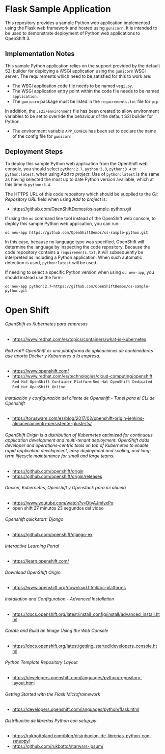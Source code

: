 # Flask Sample Application

This repository provides a sample Python web application implemented using the Flask web framework and hosted using ``gunicorn``. It is intended to be used to demonstrate deployment of Python web applications to OpenShift 3.

## Implementation Notes

This sample Python application relies on the support provided by the default S2I builder for deploying a WSGI application using the ``gunicorn`` WSGI server. The requirements which need to be satisfied for this to work are:

* The WSGI application code file needs to be named ``wsgi.py``.
* The WSGI application entry point within the code file needs to be named ``application``.
* The ``gunicorn`` package must be listed in the ``requirements.txt`` file for ``pip``.

In addition, the ``.s2i/environment`` file has been created to allow environment variables to be set to override the behaviour of the default S2I builder for Python.

* The environment variable ``APP_CONFIG`` has been set to declare the name of the config file for ``gunicorn``.

## Deployment Steps

To deploy this sample Python web application from the OpenShift web console, you should select ``python:2.7``, ``python:3.3``, ``python:3.4`` or ``python:latest``, when using _Add to project_. Use of ``python:latest`` is the same as having selected the most up to date Python version available, which at this time is ``python:3.4``.

The HTTPS URL of this code repository which should be supplied to the _Git Repository URL_ field when using _Add to project_ is:

* https://github.com/OpenShiftDemos/os-sample-python.git

If using the ``oc`` command line tool instead of the OpenShift web console, to deploy this sample Python web application, you can run:

```
oc new-app https://github.com/OpenShiftDemos/os-sample-python.git
```

In this case, because no language type was specified, OpenShift will determine the language by inspecting the code repository. Because the code repository contains a ``requirements.txt``, it will subsequently be interpreted as including a Python application. When such automatic detection is used, ``python:latest`` will be used.

If needing to select a specific Python version when using ``oc new-app``, you should instead use the form:

```
oc new-app python:2.7~https://github.com/OpenShiftDemos/os-sample-python.git
```

# Open Shift

###### OpenShift es Kubernetes para empresas
* https://www.redhat.com/es/topics/containers/what-is-kubernetes

###### Red Hat® OpenShift es una plataforma de aplicaciones de contenedores que aporta Docker y Kubernetes a la empresa.
* https://www.openshift.com/
* https://www.redhat.com/es/technologies/cloud-computing/openshift
	``Red Hat OpenShift Container Platform``
	``Red Hat OpenShift Dedicated``
	``Red Hat OpenShift Online``

###### Instalación y configuración del cliente de Openshift - Tunel para el CLI de Openshift
* https://torusware.com/es/blog/2017/02/openshift-origin-jenkins-almacenamiento-persistente-glusterfs/

###### OpenShift Origin is a distribution of Kubernetes optimized for continuous application development and multi-tenant deployment. OpenShift adds developer and operations-centric tools on top of Kubernetes to enable rapid application development, easy deployment and scaling, and long-term lifecycle maintenance for small and large teams.
* https://github.com/openshift/origin
* https://github.com/openshift/origin/releases

###### Docker, Kubernetes, Openshift y Openstack para mi abuela
* https://www.youtube.com/watch?v=DtyAJmIyxPo
* open shift 27 minutos 23 segundos del video

###### Openshift quickstart: Django
* https://github.com/openshift/django-ex

###### Interactive Learning Portal
* https://learn.openshift.com/

###### Download OpenShift Origin
* https://www.openshift.org/download.html#oc-platforms

###### Installation and Configuration - Advanced Installation
* https://docs.openshift.org/latest/install_config/install/advanced_install.html

###### Create and Build an Image Using the Web Console
* https://docs.openshift.org/latest/getting_started/developers_console.html

###### Python Template Repository Layout
* https://developers.openshift.com/languages/python/repository-layout.html

###### Getting Started with the Flask Microframework
* https://developers.openshift.com/languages/python/flask.html

###### Distribución de librerías Python con setup.py
* https://rukbottoland.com/blog/distribucion-de-librerias-python-con-setuppy/
* https://github.com/rukbotto/starwars-ipsum/